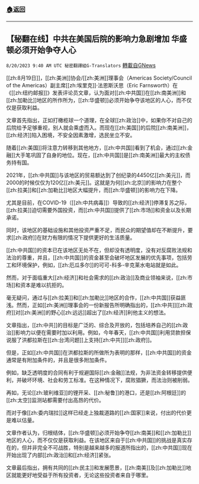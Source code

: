 ###  [:house:返回](README.md)
---


## 【秘翻在线】中共在美国后院的影响力急剧增加  华盛顿必须开始争夺人心
`8/20/2023 9:40 AM UTC 秘密翻譯組G-Translators` [轉載自GNews](https://gnews.org/articles/1574297)

[[zh:8月19日]]，[[zh:美洲]]协会/[[zh:美洲]]理事会（Americas Society/Council of the Americas）副主席[[zh:埃里克]]·法恩斯沃思（Eric Farnsworth）在《[[zh:纽约邮报]]》发表评论员文章，认为面对[[zh:中共国]]在[[zh:南美洲]]和[[zh:加勒比]]地区的所作所为，[[zh:华盛顿]]必须开始争夺该地区的人心，而不仅仅是获取利益。

文章首先指出，正如打橄榄球一个道理，在全球[[zh:政治]]中，如果你不对自己的后院给予足够重视，别人就会乘虚而入。而现在[[zh:美国]]的后院[[zh:南美洲]]，[[zh:经济]]陷入困境，不安全因素激增，选民坐立不安。

随着[[zh:美国]]将注意力转移到其他地方，[[zh:中共国]]看到了机会，通过[[zh:金融]]大手笔巩固了自身的地位。现在，[[zh:中共国]]是[[zh:南美洲]]最大的主权债务持有国。

2021年，[[zh:中共国]]与该地区的贸易额达到了创纪录的4450亿[[zh:美元]]，而2000的时候仅仅为120亿[[zh:美元]]。这就是为何[[zh:北京]]的影响力在整个[[zh:拉美]]和[[zh:加勒比]]地区大幅提升，而[[zh:华盛顿]]的影响力在下降。

尤其是目前，在COVID-19（[[zh:中共病毒]]）导致的[[zh:经济]]停滞复苏之际，[[zh:拉美]]迫切需要外国投资，而[[zh:中共国]]提供了[[zh:市场]]和资金以及长期承诺。

同时，该地区的基础设施和其他投资严重不足，而民众的期望值却在不断提升，要求[[zh:政府]]在财力有限的情况下提供更好的生活质量。

[[zh:中共国]]的资本已在该地区无处不在，但却没有透明度，没有对反腐败法规和法治的尊重，并且，[[zh:中共国]]的资金甚至会破坏地区发展的优先事项，包括劳工和环境保护，例如，[[zh:厄瓜多尔]]的可可\-科多\-辛克莱水电站就是如此。

然而，对于面临重大[[zh:经济]]和社会需求的[[zh:政治]]及商业领袖来说，[[zh:市场]]和资本是难以抗拒的。

毫无疑问，通过与[[zh:拉美]]和[[zh:加勒比]]地区的合作，[[zh:中共国]]获益匪浅。然而，正如[[zh:美洲]]理事会的一份新报告所明确指出的，[[zh:中共]][[zh:政府]]对[[zh:美洲]]的野心[[zh:远远]]超出了[[zh:经济]]利他主义的想法。

文章指出，[[zh:中共]]的目标是广泛的、综合及开放的，包括培养自己的[[zh:政治]]影响力以便在需要时加以利用。例如，今年春天，[[zh:中共国]]利用贷款担保说服了洪都拉斯在[[zh:台湾问题]]上支持[[zh:中共]][[zh:政府]]。

但是，正如[[zh:中共国]]在洪都拉斯的所做所为表明的那样，[[zh:中共国]]的资金通常是有附加条件的，并且是很多附加条件。

例如，缺乏透明度的合同有利于规避国际[[zh:金融]]法规，为非法资金转移提供便利，并破坏环境、社会和劳工标准。在这种情况下，腐败猖獗，而法治则被削弱。

再如，无论[[zh:玻利维亚]]的锂开采、[[zh:秘鲁]]的港口，还是[[zh:阿根廷]]的[[zh:太空]]监测站都需要付出高昂的代价。

而对于像[[zh:委内瑞拉]]这样已经走上独裁道路的[[zh:国家]]来说，付出的代价更是难以估量。

文章作者认为，归根结体，[[zh:华盛顿]]必须开始争夺[[zh:南美]]和[[zh:加勒比]]地区的人心，而不仅仅是获取利益。在该地区来自于[[zh:中共国]]的挑战是真实存在的，但并非完全不可战胜，特别是越来越多的报道所指出的，[[zh:中共国]]现在开始出现了内部[[zh:政治]]和[[zh:经济]]紧张。

文章最后指出，拥有共同的[[zh:民主]]和发展愿景，[[zh:南美]]及[[zh:加勒比]]地区就能更好地受益于所有投资者，无论这些投资者来自于哪里。
